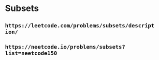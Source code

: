 # Subsets

## `https://leetcode.com/problems/subsets/description/`

## `https://neetcode.io/problems/subsets?list=neetcode150`
